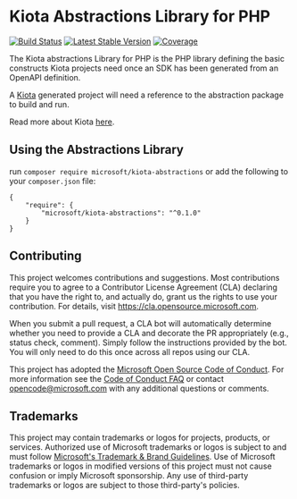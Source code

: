 # Kiota Abstractions Library for PHP

[![Build Status](https://travis-ci.org/microsoft/kiota-abstractions-php.svg?branch=main)](https://travis-ci.org/microsoft/kiota-abstractions-php)
[![Latest Stable Version](https://poser.pugx.org/microsoft/kiota-abstractions/version)](https://packagist.org/packages/microsoft/kiota-abstractions)
[![Coverage](https://sonarcloud.io/api/project_badges/measure?project=microsoft_kiota-abstractions-php&metric=coverage)](https://sonarcloud.io/dashboard?id=microsoft_kiota-abstractions-php)

The Kiota abstractions Library for PHP is the PHP library defining the basic constructs Kiota projects need once an SDK has been generated from an OpenAPI definition.

A [Kiota](https://github.com/microsoft/kiota) generated project will need a reference to the abstraction package to build and run.

Read more about Kiota [here](https://github.com/microsoft/kiota/blob/main/README.md).

## Using the Abstractions Library
run `composer require microsoft/kiota-abstractions` or add the following to your `composer.json` file:

```Shell
{
    "require": {
        "microsoft/kiota-abstractions": "^0.1.0"
    }
}
```

## Contributing

This project welcomes contributions and suggestions.  Most contributions require you to agree to a
Contributor License Agreement (CLA) declaring that you have the right to, and actually do, grant us
the rights to use your contribution. For details, visit https://cla.opensource.microsoft.com.

When you submit a pull request, a CLA bot will automatically determine whether you need to provide
a CLA and decorate the PR appropriately (e.g., status check, comment). Simply follow the instructions
provided by the bot. You will only need to do this once across all repos using our CLA.

This project has adopted the [Microsoft Open Source Code of Conduct](https://opensource.microsoft.com/codeofconduct/).
For more information see the [Code of Conduct FAQ](https://opensource.microsoft.com/codeofconduct/faq/) or
contact [opencode@microsoft.com](mailto:opencode@microsoft.com) with any additional questions or comments.

## Trademarks

This project may contain trademarks or logos for projects, products, or services. Authorized use of Microsoft
trademarks or logos is subject to and must follow
[Microsoft's Trademark & Brand Guidelines](https://www.microsoft.com/en-us/legal/intellectualproperty/trademarks/usage/general).
Use of Microsoft trademarks or logos in modified versions of this project must not cause confusion or imply Microsoft sponsorship.
Any use of third-party trademarks or logos are subject to those third-party's policies.
